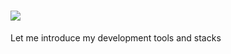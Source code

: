 # <img src="https://capsule-render.vercel.app/api?type=transparent&color=gradient&height=100&section=header&text=Welcome%20to%20JakeLee's%20GitHub&fontSize=60" />
Let me introduce my development tools and stacks


